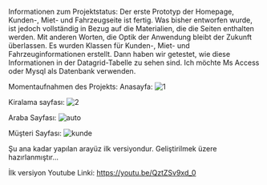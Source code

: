 Informationen zum Projektstatus:
Der erste Prototyp der Homepage, Kunden-, Miet- und Fahrzeugseite ist fertig. Was bisher entworfen wurde, ist jedoch vollständig in Bezug auf die Materialien, die die Seiten enthalten werden. Mit anderen Worten, die Optik der Anwendung bleibt der Zukunft überlassen. Es wurden Klassen für Kunden-, Miet- und Fahrzeuginformationen erstellt. Dann haben wir getestet, wie diese Informationen in der Datagrid-Tabelle zu sehen sind. Ich möchte Ms Access oder Mysql als Datenbank verwenden.

Momentaufnahmen des Projekts:
Anasayfa:
![1](https://user-images.githubusercontent.com/64621810/163027965-5d6dba4f-d084-4414-8ca8-d8c7c6892976.png)

Kiralama sayfası:
![2](https://user-images.githubusercontent.com/64621810/163027969-59ee046c-cda9-44c6-bd18-0369722c14e8.png)

Araba Sayfası:
![auto](https://user-images.githubusercontent.com/64621810/163027970-316057f8-6ed9-408c-b30a-a2bff158efaf.png)

Müşteri Sayfası:
![kunde](https://user-images.githubusercontent.com/64621810/163027972-274b0ec6-9595-47bd-8498-f5f5316cd6ce.png)

Şu ana kadar yapılan arayüz ilk versiyondur. Geliştirilmek üzere hazırlanmıştır...


İlk versiyon Youtube Linki:
https://youtu.be/QztZSv9xd_0
